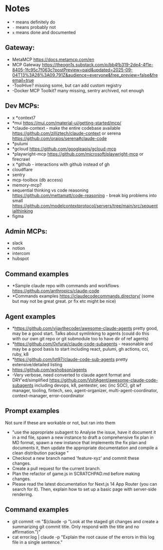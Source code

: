 # Notes

- `*` means definitely do
- `-` means probably not
- `x` means done and documented

## Gateway:
- MetaMCP https://docs.metamcp.com/en
- MCP Gateway https://theogn1s.substack.com/p/bb4fb319-2de4-4f1e-8405-1fc95c7f063c?postPreview=paid&updated=2025-09-04T13%3A28%3A09.791Z&audience=everyone&free_preview=false&freemail=true
- -ToolHive?  missing some, but can add custom registry
- -Docker MCP Toolkit? many missing, sentry archived, not enough

## Dev MCPs:
- x *context7
- *mui https://mui.com/material-ui/getting-started/mcp/
- *claude-context - make the entire codebase available https://github.com/zilliztech/claude-context or serena https://github.com/oraios/serena#claude-code
- *pulumi
- *gcloud https://github.com/googleapis/gcloud-mcp
- *playwright-mcp https://github.com/microsoft/playwright-mcp or firecrawl
- x *github - interactions with github instead of gh
- cloudflare
- sentry
- mcp-toolbox (db access)
- memory-mcp?
- sequential thinking vs code reasoning https://github.com/mettamatt/code-reasoning - break big problems into small https://github.com/modelcontextprotocol/servers/tree/main/src/sequentialthinking
- figma

## Admin MCPs:
- slack
- notion
- intercom
- hubspot

## Command examples
- *Sample claude repo with commands and workflows https://github.com/anthropics/claude-code
- *Commands examples https://claudecodecommands.directory/ (some but may not be great great.  pr fix etc might be nice)

## Agent examples
- *https://github.com/vijaythecoder/awesome-claude-agents pretty good, may be a good start. Talks about symlinking to agents (could do this with our own git repo or git submodule too to have dir of ref agents)
- *https://github.com/0xfurai/claude-code-subagents - reasonable and may be a good basis to start including react, pulumi, gh actions, cci, ruby, k8
- *https://github.com/lst97/claude-code-sub-agents pretty extensive/detailed listing
- https://github.com/wshobson/agents
- -Very verbose, need converted to claude agent format and DRY'ed/simplified https://github.com/VoltAgent/awesome-claude-code-subagents including devops, k8, pentester, sec (inc SOC), git wf manager, tooling,
    fintech, seo, agent-organizer, multi-agent-coordinator, context-manager, error-coordinator

## Prompt examples
Not sure if these are workable or not, but ran into them
- "use the appropriate subagent to Analyse the issue, have it document it in a md file, spawn a new instance to draft a comprehensive fix plan in MD format, spawn a new instance that implements the fix plan and documents it, then update the appropriate documentation and compile a clean distribution package "
- Checkout a new branch named 'feature-xyz' and commit these changes.
- Create a pull request for the current branch.
- Plan the refactor of game.js in SCRATCHPAD.md before making changes.
- Please read the latest documentation for Next.js 14 App Router (you can search for it). Then, explain how to set up a basic page with server-side rendering.

## Command examples
- git commit -m "$(claude -p "Look at the staged git changes and create a summarizing git commit title. Only respond with the title and no affirmation.")"
- cat error.log | claude -p "Explain the root cause of the errors in this log file in a single sentence."
